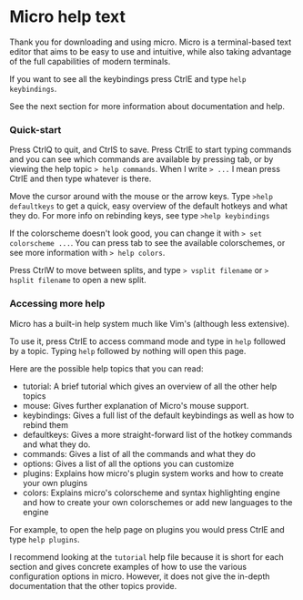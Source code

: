 # Micro help text

Thank you for downloading and using micro.
Micro is a terminal-based text editor that aims to be easy to use and intuitive, 
while also taking advantage of the full capabilities of modern terminals.

If you want to see all the keybindings press CtrlE and type `help keybindings`.

See the next section for more information about documentation and help.

### Quick-start

Press CtrlQ to quit, and CtrlS to save. Press CtrlE to start typing commands
and you can see which commands are available by pressing tab, or by
viewing the help topic `> help commands`. When I write `> ...` I mean press
CtrlE and then type whatever is there. 

Move the cursor around with the mouse or the arrow keys. Type `>help defaultkeys` to 
get a quick, easy overview of the default hotkeys and what they do. For more info
on rebinding keys, see type `>help keybindings`

If the colorscheme doesn't look good, you can change it with `> set colorscheme ...`.
You can press tab to see the available colorschemes, or see more information with
`> help colors`.

Press CtrlW to move between splits, and type `> vsplit filename` or `> hsplit filename`
to open a new split.

### Accessing more help

Micro has a built-in help system much like Vim's (although less extensive).

To use it, press CtrlE to access command mode and type in `help` followed by a topic.
Typing `help` followed by nothing will open this page.

Here are the possible help topics that you can read:

* tutorial: A brief tutorial which gives an overview of all the other help topics
* mouse: Gives further explanation of Micro's mouse support.
* keybindings: Gives a full list of the default keybindings as well as how to rebind them
* defaultkeys: Gives a more straight-forward list of the hotkey commands and what they do.
* commands: Gives a list of all the commands and what they do
* options: Gives a list of all the options you can customize
* plugins: Explains how micro's plugin system works and how to create your own plugins
* colors: Explains micro's colorscheme and syntax highlighting engine and how to create your
  own colorschemes or add new languages to the engine

For example, to open the help page on plugins you would press CtrlE and type `help plugins`.

I recommend looking at the `tutorial` help file because it is short for each section and
gives concrete examples of how to use the various configuration options in micro. However,
it does not give the in-depth documentation that the other topics provide.
